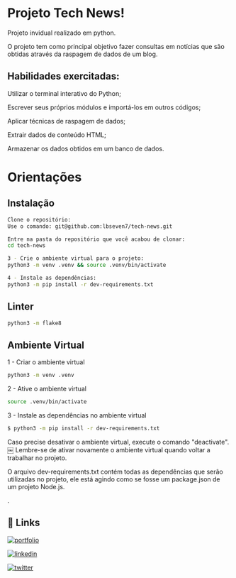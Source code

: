 
# Projeto Tech News!

Projeto invidual realizado em python.

O projeto tem como principal objetivo fazer consultas em notícias que são obtidas através da raspagem de dados de um blog.

## Habilidades exercitadas:

Utilizar o terminal interativo do Python;

Escrever seus próprios módulos e importá-los em outros códigos;

Aplicar técnicas de raspagem de dados;

Extrair dados de conteúdo HTML;

Armazenar os dados obtidos em um banco de dados.

# Orientações

## Instalação

```bash
Clone o repositório:
Use o comando: git@github.com:lbseven7/tech-news.git

Entre na pasta do repositório que você acabou de clonar:
cd tech-news

3 - Crie o ambiente virtual para o projeto:
python3 -m venv .venv && source .venv/bin/activate

4 - Instale as dependências:
python3 -m pip install -r dev-requirements.txt
```

## Linter

```bash
python3 -m flake8
```

## Ambiente Virtual
1 - Criar o ambiente virtual
```bash
python3 -m venv .venv
```
2 - Ative o ambiente virtual
```bash
source .venv/bin/activate
```
3 - Instale as dependências no ambiente virtual
```bash
$ python3 -m pip install -r dev-requirements.txt
```
Caso precise desativar o ambiente virtual, execute o comando "deactivate". ￼ Lembre-se de ativar novamente o ambiente virtual quando voltar a trabalhar no projeto.

O arquivo dev-requirements.txt contém todas as dependências que serão utilizadas no projeto, ele está agindo como se fosse um package.json de um projeto Node.js.

.
## 🔗 Links
[![portfolio](https://img.shields.io/badge/my_portfolio-000?style=for-the-badge&logo=ko-fi&logoColor=white)](https://portfolio-iota-azure-34.vercel.app/)

[![linkedin](https://img.shields.io/badge/linkedin-0A66C2?style=for-the-badge&logo=linkedin&logoColor=white)](https://www.linkedin.com/in/leobarbosa-dev/)

[![twitter](https://img.shields.io/badge/twitter-1DA1F2?style=for-the-badge&logo=twitter&logoColor=white)](https://twitter.com/LBarbosaDev)


